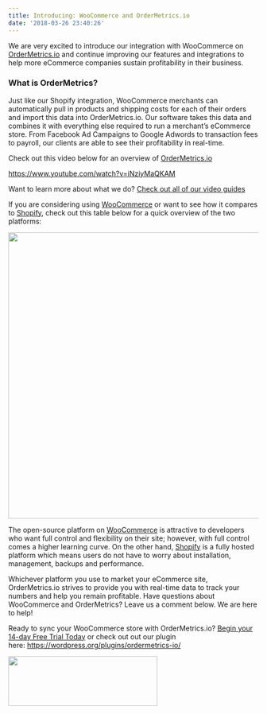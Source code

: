 ```yaml
---
title: Introducing: WooCommerce and OrderMetrics.io
date: '2018-03-26 23:40:26'
---
```


<span style="font-weight: 400;">We are very excited to introduce our integration with WooCommerce on <a href="http://www.ordermetrics.io">OrderMetrics.io</a> and continue improving our features and integrations to help more eCommerce companies sustain profitability in their business. </span>
<h3><strong>What is OrderMetrics?</strong></h3>
<span style="font-weight: 400;">Just like our Shopify integration, WooCommerce merchants can automatically pull in products and shipping costs for each of their orders and import this data into OrderMetrics.io. Our software takes this data and combines it with everything else required to run a merchant’s eCommerce store. From Facebook Ad Campaigns to Google Adwords to transaction fees to payroll, our clients are able to see their profitability in real-time.</span>

Check out this video below for an overview of <a href="http://www.ordermetrics.io">OrderMetrics.io</a>

https://www.youtube.com/watch?v=iNziyMaQKAM

Want to learn more about what we do? <a href="https://www.ordermetrics.io/video-guides.html">Check out all of our video guides</a>

<span style="font-weight: 400;">If you are considering using <a href="https://woocommerce.com">WooCommerce</a> or want to see how it compares to <a href="https://apps.shopify.com/order-metrics-profit-analytics">Shopify</a>, check out this table below for a quick overview of the two platforms:</span>

<img class="alignnone wp-image-334 size-large" src="https://www.ordermetrics.io/wordpress/wp-content/uploads/2018/03/possible-Woo-graph-1024x576.png" alt="" width="1024" height="576" />

The open-source platform on <a href="https://wordpress.org/plugins/ordermetrics-io/">WooCommerce</a> is attractive to developers who want full control and flexibility on their site; however, with full control comes a higher learning curve. On the other hand, <a href="https://apps.shopify.com/order-metrics-profit-analytics">Shopify</a> is a fully hosted platform which means users do not have to worry about installation, management, backups and performance.

<span style="font-weight: 400;">Whichever platform you use to market your eCommerce site, OrderMetrics.io strives to provide you with real-time data to track your numbers and help you remain profitable. Have questions about WooCommerce and OrderMetrics? Leave us a comment below. We are here to help!</span>

Ready to sync your WooCommerce store with OrderMetrics.io? <a href="https://www.ordermetrics.io/pricing.html">Begin your 14-day Free Trial Today</a> or check out out our plugin here: https://wordpress.org/plugins/ordermetrics-io/

<a href="https://www.facebook.com/groups/ordermetrics/"><img class="alignnone size-medium wp-image-270" src="https://www.ordermetrics.io/wordpress/wp-content/uploads/2017/09/facebook-e1506716574831-300x100.png" alt="" width="300" height="100" /></a>

